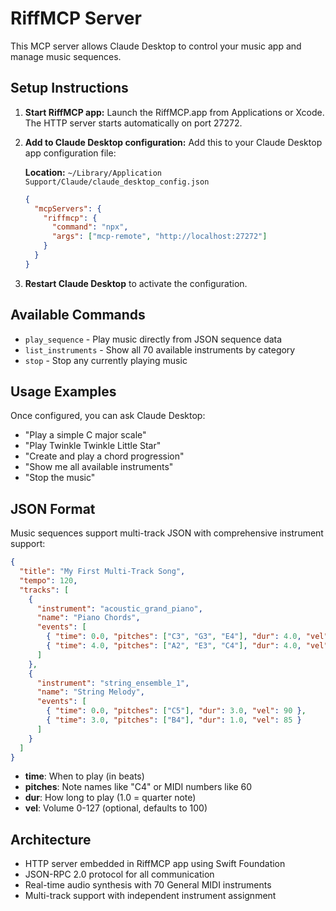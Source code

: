 # RiffMCP Server

This MCP server allows Claude Desktop to control your music app and manage music sequences.

## Setup Instructions

1. **Start RiffMCP app:**
   Launch the RiffMCP.app from Applications or Xcode. The HTTP server starts automatically on port 27272.

2. **Add to Claude Desktop configuration:**
   Add this to your Claude Desktop app configuration file:
   
   **Location:** `~/Library/Application Support/Claude/claude_desktop_config.json`
   
   ```json
   {
     "mcpServers": {
       "riffmcp": {
         "command": "npx",
         "args": ["mcp-remote", "http://localhost:27272"]
       }
     }
   }
   ```

3. **Restart Claude Desktop** to activate the configuration.

## Available Commands

- `play_sequence` - Play music directly from JSON sequence data
- `list_instruments` - Show all 70 available instruments by category
- `stop` - Stop any currently playing music

## Usage Examples

Once configured, you can ask Claude Desktop:

- "Play a simple C major scale"
- "Play Twinkle Twinkle Little Star"
- "Create and play a chord progression"
- "Show me all available instruments"
- "Stop the music"

## JSON Format

Music sequences support multi-track JSON with comprehensive instrument support:

```json
{
  "title": "My First Multi-Track Song",
  "tempo": 120,
  "tracks": [
    {
      "instrument": "acoustic_grand_piano",
      "name": "Piano Chords",
      "events": [
        { "time": 0.0, "pitches": ["C3", "G3", "E4"], "dur": 4.0, "vel": 60 },
        { "time": 4.0, "pitches": ["A2", "E3", "C4"], "dur": 4.0, "vel": 60 }
      ]
    },
    {
      "instrument": "string_ensemble_1",
      "name": "String Melody",
      "events": [
        { "time": 0.0, "pitches": ["C5"], "dur": 3.0, "vel": 90 },
        { "time": 3.0, "pitches": ["B4"], "dur": 1.0, "vel": 85 }
      ]
    }
  ]
}
```

- **time**: When to play (in beats)
- **pitches**: Note names like "C4" or MIDI numbers like 60
- **dur**: How long to play (1.0 = quarter note)
- **vel**: Volume 0-127 (optional, defaults to 100)

## Architecture

- HTTP server embedded in RiffMCP app using Swift Foundation
- JSON-RPC 2.0 protocol for all communication
- Real-time audio synthesis with 70 General MIDI instruments
- Multi-track support with independent instrument assignment